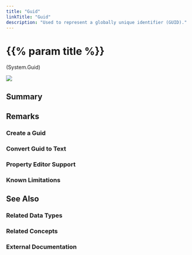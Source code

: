 ```yaml
---
title: "Guid"
linkTitle: "Guid"
description: "Used to represent a globally unique identifier (GUID)."
---
```


# {{% param title %}}

<p class="namespace">(System.Guid)</p>

<img src="/images/work-in-progress.jpg">

## Summary

## Remarks

### Create a Guid

### Convert Guid to Text

### Property Editor Support

### Known Limitations

## See Also

### Related Data Types

### Related Concepts

### External Documentation
